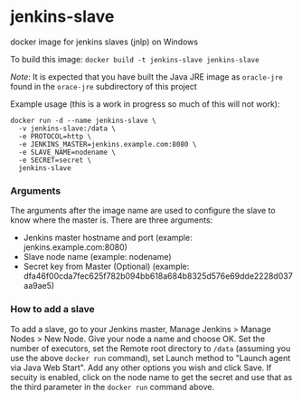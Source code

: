 jenkins-slave
=============

docker image for jenkins slaves (jnlp) on Windows

To build this image:
`docker build -t jenkins-slave jenkins-slave`

*Note*: It is expected that you have built the Java JRE image as `oracle-jre` found in the `orace-jre` subdirectory of this project

Example usage (this is a work in progress so much of this will not work):

```
docker run -d --name jenkins-slave \
  -v jenkins-slave:/data \
  -e PROTOCOL=http \
  -e JENKINS_MASTER=jenkins.example.com:8080 \
  -e SLAVE_NAME=nodename \
  -e SECRET=secret \
  jenkins-slave
```

### Arguments
The arguments after the image name are used to configure the slave to know where the master is.  There are three arguments:
 - Jenkins master hostname and port (example: jenkins.example.com:8080)
 - Slave node name (example: nodename)
 - Secret key from Master (Optional) (example: dfa46f00cda7fec625f782b094bb618a684b8325d576e69dde2228d037aa9ae5)

### How to add a slave
To add a slave, go to your Jenkins master, Manage Jenkins > Manage Nodes > New Node.  Give your node a name and choose OK.  Set the number of executors, set the Remote root directory to `/data` (assuming you use the above `docker run` command), set Launch method to "Launch agent via Java Web Start".  Add any other options you wish and click Save.  If secuity is enabled, click on the node name to get the secret and use that as the third parameter in the `docker run` command above.
